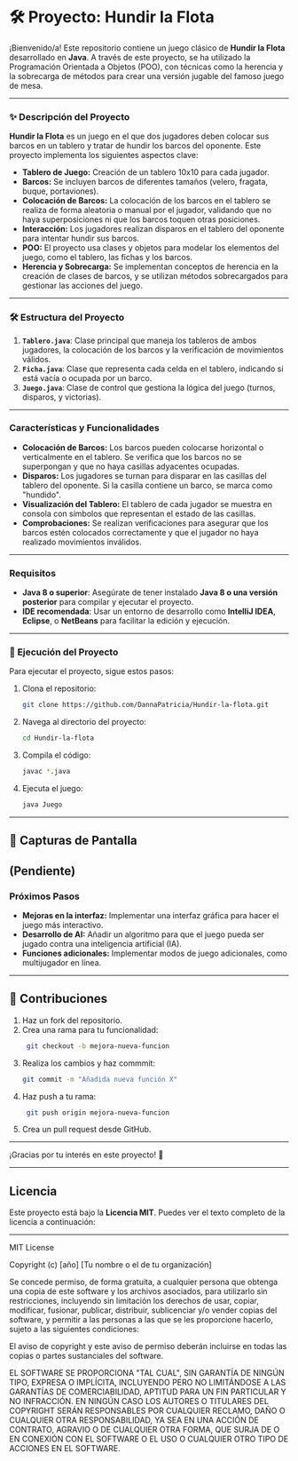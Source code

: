 # 🛠️ Proyecto: Hundir la Flota

¡Bienvenido/a! Este repositorio contiene un juego clásico de **Hundir la Flota** desarrollado en **Java**. A través de este proyecto, se ha utilizado la Programación Orientada a Objetos (POO), con técnicas como la herencia y la sobrecarga de métodos para crear una versión jugable del famoso juego de mesa.

---

### ✨ Descripción del Proyecto

**Hundir la Flota** es un juego en el que dos jugadores deben colocar sus barcos en un tablero y tratar de hundir los barcos del oponente. Este proyecto implementa los siguientes aspectos clave:

- **Tablero de Juego:** Creación de un tablero 10x10 para cada jugador.
- **Barcos:** Se incluyen barcos de diferentes tamaños (velero, fragata, buque, portaviones).
- **Colocación de Barcos:** La colocación de los barcos en el tablero se realiza de forma aleatoria o manual por el jugador, validando que no haya superposiciones ni que los barcos toquen otras posiciones.
- **Interacción:** Los jugadores realizan disparos en el tablero del oponente para intentar hundir sus barcos.
- **POO:** El proyecto usa clases y objetos para modelar los elementos del juego, como el tablero, las fichas y los barcos.
- **Herencia y Sobrecarga:** Se implementan conceptos de herencia en la creación de clases de barcos, y se utilizan métodos sobrecargados para gestionar las acciones del juego.

---

### 🛠️ Estructura del Proyecto

1. **`Tablero.java`**: Clase principal que maneja los tableros de ambos jugadores, la colocación de los barcos y la verificación de movimientos válidos.
2. **`Ficha.java`**: Clase que representa cada celda en el tablero, indicando si está vacía o ocupada por un barco.
3. **`Juego.java`**: Clase de control que gestiona la lógica del juego (turnos, disparos, y victorias).

---

### Características y Funcionalidades

- **Colocación de Barcos:** Los barcos pueden colocarse horizontal o verticalmente en el tablero. Se verifica que los barcos no se superpongan y que no haya casillas adyacentes ocupadas.
- **Disparos:** Los jugadores se turnan para disparar en las casillas del tablero del oponente. Si la casilla contiene un barco, se marca como "hundido".
- **Visualización del Tablero:** El tablero de cada jugador se muestra en consola con símbolos que representan el estado de las casillas.
- **Comprobaciones:** Se realizan verificaciones para asegurar que los barcos estén colocados correctamente y que el jugador no haya realizado movimientos inválidos.

---

### Requisitos

- **Java 8 o superior**: Asegúrate de tener instalado **Java 8 o una versión posterior** para compilar y ejecutar el proyecto.
- **IDE recomendada**: Usar un entorno de desarrollo como **IntelliJ IDEA**, **Eclipse**, o **NetBeans** para facilitar la edición y ejecución.

---

### 🚀 Ejecución del Proyecto

Para ejecutar el proyecto, sigue estos pasos:

1. Clona el repositorio:
    ```bash
    git clone https://github.com/DannaPatricia/Hundir-la-flota.git
    ```

2. Navega al directorio del proyecto:
    ```bash
    cd Hundir-la-flota
    ```

3. Compila el código:
    ```bash
    javac *.java
    ```

4. Ejecuta el juego:
    ```bash
    java Juego
    ```

---

## 🎨 Capturas de Pantalla

(Pendiente)
---

### Próximos Pasos

- **Mejoras en la interfaz:** Implementar una interfaz gráfica para hacer el juego más interactivo.
- **Desarrollo de AI:** Añadir un algoritmo para que el juego pueda ser jugado contra una inteligencia artificial (IA).
- **Funciones adicionales:** Implementar modos de juego adicionales, como multijugador en línea.

---

## 🤝 Contribuciones

1. Haz un fork del repositorio.
2. Crea una rama para tu funcionalidad:
   ```bash
    git checkout -b mejora-nueva-funcion
3. Realiza los cambios y haz commmit:
   ```bash
   git commit -m "Añadida nueva función X"
4. Haz push a tu rama:
   ```bash
    git push origin mejora-nueva-funcion
5. Crea un pull request desde GitHub.

---
¡Gracias por tu interés en este proyecto! 🚀

---

## Licencia

Este proyecto está bajo la **Licencia MIT**. Puedes ver el texto completo de la licencia a continuación:

---

MIT License

Copyright (c) [año] [Tu nombre o el de tu organización]

Se concede permiso, de forma gratuita, a cualquier persona que obtenga una copia de este software y los archivos asociados, para utilizarlo sin restricciones, incluyendo sin limitación los derechos de usar, copiar, modificar, fusionar, publicar, distribuir, sublicenciar y/o vender copias del software, y permitir a las personas a las que se les proporcione hacerlo, sujeto a las siguientes condiciones:

El aviso de copyright y este aviso de permiso deberán incluirse en todas las copias o partes sustanciales del software.

EL SOFTWARE SE PROPORCIONA "TAL CUAL", SIN GARANTÍA DE NINGÚN TIPO, EXPRESA O IMPLÍCITA, INCLUYENDO PERO NO LIMITÁNDOSE A LAS GARANTÍAS DE COMERCIABILIDAD, APTITUD PARA UN FIN PARTICULAR Y NO INFRACCIÓN. EN NINGÚN CASO LOS AUTORES O TITULARES DEL COPYRIGHT SERÁN RESPONSABLES POR CUALQUIER RECLAMO, DAÑO O CUALQUIER OTRA RESPONSABILIDAD, YA SEA EN UNA ACCIÓN DE CONTRATO, AGRAVIO O DE CUALQUIER OTRA FORMA, QUE SURJA DE O EN CONEXIÓN CON EL SOFTWARE O EL USO O CUALQUIER OTRO TIPO DE ACCIONES EN EL SOFTWARE.

 

